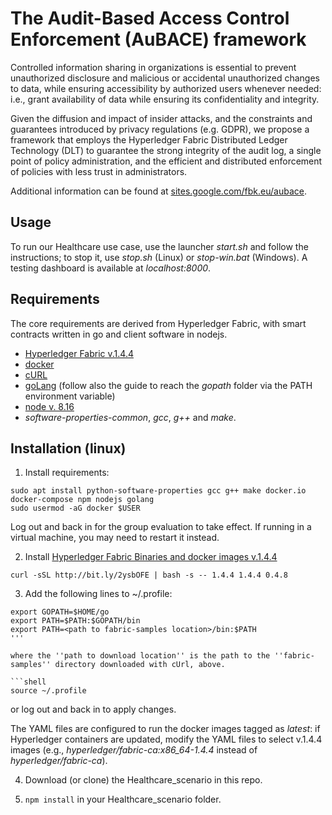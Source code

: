 # The Audit-Based Access Control Enforcement (AuBACE) framework

Controlled information sharing in organizations is essential to prevent unauthorized disclosure and malicious or accidental unauthorized changes to data, while ensuring accessibility by authorized users whenever needed: i.e., grant availability of data while ensuring its confidentiality and integrity.

Given the diffusion and impact of insider attacks, and the constraints and guarantees introduced by privacy regulations (e.g. GDPR), we propose a framework that employs the Hyperledger Fabric Distributed Ledger Technology (DLT) to guarantee the strong integrity of the audit log, a single point of policy administration, and the efficient and distributed enforcement of policies with less trust in administrators.

Additional information can be found at [sites.google.com/fbk.eu/aubace](https://sites.google.com/fbk.eu/aubace).

## Usage
To run our Healthcare use case, use the launcher *start.sh* and follow the instructions; to stop it, use *stop.sh* (Linux) or *stop-win.bat* (Windows). A testing dashboard is available at *localhost:8000*.

## Requirements

The core requirements are derived from Hyperledger Fabric, with smart contracts written in go and client software in nodejs.

* [Hyperledger Fabric v.1.4.4](https://hyperledger-fabric.readthedocs.io/en/release-1.4/install.html)
* [docker](https://docs.docker.com)
* [cURL](http://curl.haxx.se/download.html)
* [goLang](https://golang.org/dl/) (follow also the guide to reach the *gopath* folder via the PATH environment variable)
* [node v. 8.16](https://nodejs.org/dist/latest-v8.x)
* *software-properties-common*, *gcc*, *g++* and *make*.

## Installation (linux)

1.	Install requirements:

```shell
sudo apt install python-software-properties gcc g++ make docker.io docker-compose npm nodejs golang
sudo usermod -aG docker $USER
```

Log out and back in for the group evaluation to take effect. If running in a virtual machine, you may need to restart it instead.

2. Install [Hyperledger Fabric Binaries and docker images v.1.4.4](https://hyperledger-fabric.readthedocs.io/en/release-1.4/install.html)
```shell
curl -sSL http://bit.ly/2ysbOFE | bash -s -- 1.4.4 1.4.4 0.4.8
````

3. Add the following lines to ~\/.profile:

```shell
export GOPATH=$HOME/go
export PATH=$PATH:$GOPATH/bin
export PATH=<path to fabric-samples location>/bin:$PATH
'''

where the ''path to download location'' is the path to the ''fabric-samples'' directory downloaded with cUrl, above.

```shell
source ~/.profile
```
or log out and back in to apply changes.

The YAML files are configured to run the docker images tagged as *latest*: if Hyperledger containers are updated, modify the YAML files to select v.1.4.4 images (e.g., *hyperledger/fabric-ca:x86_64-1.4.4* instead of *hyperledger/fabric-ca*). 

4.	Download (or clone) the Healthcare\_scenario in this repo.

5.	`npm install` in your Healthcare\_scenario folder.

